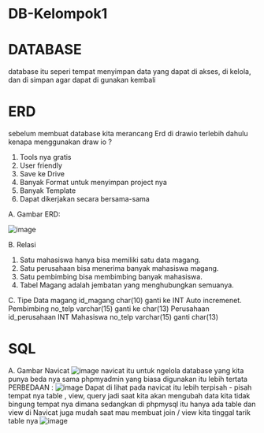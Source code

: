 # DB-Kelompok1

# DATABASE 
database itu seperi tempat menyimpan data yang dapat di akses, di kelola, dan di simpan agar dapat di gunakan kembali 

# ERD 
sebelum membuat database kita merancang Erd di drawio terlebih dahulu
kenapa menggunakan draw io ?
1. Tools nya gratis 
2. User friendly
3. Save ke Drive
4. Banyak Format untuk menyimpan project nya 
5. Banyak Template 
6. Dapat dikerjakan secara bersama-sama 

A. Gambar ERD: 

![image](https://github.com/user-attachments/assets/81f8c7a6-30df-4021-af16-6ed17a41fbf3)

B. Relasi 
1. Satu mahasiswa hanya bisa memiliki satu data magang.
2. Satu perusahaan bisa menerima banyak mahasiswa magang.
3. Satu pembimbing bisa membimbing banyak mahasiswa.
4. Tabel Magang adalah jembatan yang menghubungkan semuanya.

C. Tipe Data 
magang 
id_magang char(10) ganti ke INT Auto incremenet. 
Pembimbing 
no_telp varchar(15) ganti ke char(13) 
Perusahaan 
id_perusahaan INT 
Mahasiswa 
no_telp varchar(15) ganti char(13)

# SQL 
A. Gambar Navicat 
![image](https://github.com/user-attachments/assets/63fdc9f1-fccd-4dde-bf9d-23eae483864f)
navicat itu untuk ngelola database yang kita punya beda nya sama phpmyadmin yang biasa digunakan itu lebih tertata 
PERBEDAAN : 
 ![image](https://github.com/user-attachments/assets/568efd72-7890-419b-b753-83e1eff8bbf1)
Dapat di lihat pada navicat itu lebih terpisah - pisah tempat nya 
table , view, query jadi saat kita akan mengubah data kita tidak bingung tempat nya dimana 
sedangkan di phpmysql itu hanya ada table dan view 
di Navicat juga mudah saat mau membuat join / view kita tinggal tarik table nya 
![image](https://github.com/user-attachments/assets/db2c038e-8fe3-46bf-a8ef-9d09f54a7881)
